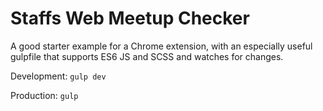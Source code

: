 # Staffs Web Meetup Checker

A good starter example for a Chrome extension, with an especially useful gulpfile that supports ES6 JS and SCSS and watches for changes.

Development: `gulp dev`

Production:  `gulp`
